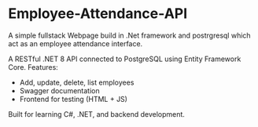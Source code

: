 # Employee-Attendance-API
A simple fullstack Webpage build in .Net framework and postrgresql which act as an employee attendance interface.

A RESTful .NET 8 API connected to PostgreSQL using Entity Framework Core.
Features:
- Add, update, delete, list employees
- Swagger documentation
- Frontend for testing (HTML + JS)

Built for learning C#, .NET, and backend development.

